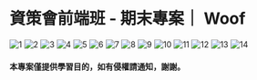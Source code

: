 <!-- # woof
我裝了什麼

    axios
    bcrypt
    dotenv
    express
    helmet
    mongoose
    morgan

有問題在跟我說 這是個乾淨的React
 -->

# 資策會前端班 - 期末專案｜ Woof

![1](https://i.imgur.com/YwPIF3c.png)
![2](https://i.imgur.com/jet0RRT.png)
![3](https://i.imgur.com/yIrOqy5.png)
![4](https://i.imgur.com/dreOaTc.png)
![5](https://i.imgur.com/22RfZVQ.png)
![6](https://i.imgur.com/6Yhl9bI.png)
![7](https://i.imgur.com/7D4lTJ2.png)
![8](https://i.imgur.com/pXseckA.png)
![9](https://i.imgur.com/74kuzDx.png)
![10](https://i.imgur.com/SLL7hLq.png)
![11](https://i.imgur.com/AKZA06p.png)
![12](https://i.imgur.com/lZHdDVL.png)
![13](https://i.imgur.com/5YEENaP.png)
![14](https://i.imgur.com/oEZQJgB.png)

#### 本專案僅提供學習目的，如有侵權請通知，謝謝。
